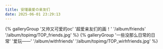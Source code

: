 ```yaml
---
title: 安瑾最爱の亲友们
date: 2025-06-01 23:29:13
---
```

<div class="gallery-group-main">
{% galleryGroup '又帅又可爱的oc' '超爱亲友们的画！' '/album/friends' '/album/topimg/TOP_friends.jpg' %}
{% galleryGroup '一些没那么日常的日常' '爱玩——' '/album/withfriends' '/album/topimg/TOP_wirhfriends.jpg' %}
</div>